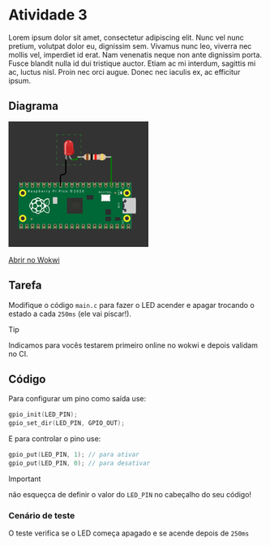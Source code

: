 # Atividade 3

Lorem ipsum dolor sit amet, consectetur adipiscing elit. Nunc vel nunc pretium,
volutpat dolor eu, dignissim sem. Vivamus nunc leo, viverra nec mollis vel,
imperdiet id erat. Nam venenatis neque non ante dignissim porta. Fusce blandit
nulla id dui tristique auctor. Etiam ac mi interdum, sagittis mi ac, luctus
nisl. Proin nec orci augue. Donec nec iaculis ex, ac efficitur ipsum.

## Diagrama

![](assets/image/diagram.png)

[Abrir no Wokwi](https://wokwi.com/projects/382395689125209089)

## Tarefa

Modifique o código `main.c` para fazer o LED acender e apagar trocando o estado
a cada `250ms` (ele vai piscar!).

> [!TIP]
> Indicamos para vocês testarem primeiro online no wokwi e depois validam no CI.

## Código

Para configurar um pino como saída use:

```c
gpio_init(LED_PIN);
gpio_set_dir(LED_PIN, GPIO_OUT);
```

E para controlar o pino use:

```c
gpio_put(LED_PIN, 1); // para ativar
gpio_put(LED_PIN, 0); // para desativar
```

> [!IMPORTANT]
> não esqueçca de definir o valor do `LED_PIN` no cabeçalho do seu código!

### Cenário de teste

O teste verifica se o LED começa apagado e se acende depois de `250ms`
